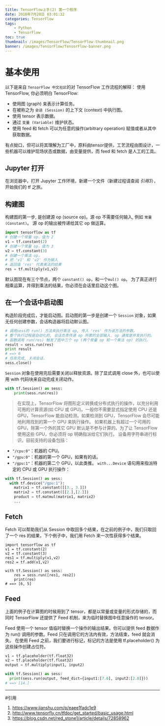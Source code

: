 ```yaml
---
title: TensorFlow上手(2) 第一个程序
date: 2018年7月28日 03:01:32
categories: TensorFlow
tags: 
    - Python
    - TensorFlow
toc: true
thumbnail: /images/TensorFlow/TensorFlow-thumbnail.png
banner: /images/TensorFlow/TensorFlow-banner.png
---
```


# 基本使用

以下是来自 `TensorFlow 中文社区`的对 TensorFlow 工作流程的解释：
使用 TensorFlow, 你必须明白 TensorFlow:

*   使用图 (graph) 来表示计算任务。
*   在被称之为 `会话 (Session)` 的上下文 (context) 中执行图。
*   使用 tensor 表示数据。
*   通过 `变量 (Variable)` 维护状态。
*   使用 feed 和 fetch 可以为任意的操作(arbitrary operation) 赋值或者从其中获取数据。

有点拗口，但可以将其理解为工厂中，原料由tensor提供，工艺流程由图设计，一些机器可以维护现场状态或数据，由变量提供，而 feed 和 fetch 是人工的工具。

## Jupyter 打开

在浏览器中，打开 Jupyter 工作环境，新建一个文件（新建过程请查阅 _引用3_），开始我们的 tf 之旅。

## 构建图

构建图的第一步, 是创建源 op (source op)。源 op 不需要任何输入, 例如 `常量 (Constant)`。 源 op 的输出被传递给其它 op 做运算。

```python
import tensorflow as tf
# 创建一个常量 op，值为 2
v1 = tf.constant(2)
# 创建一个常量 op，值为 3
v2 = tf.constant(3)
# 创建一个乘法 op，
# 把 'v1' 和 'v2' 作为输入
# 返回值 'res' 代表乘法的结果
res = tf.multiply(v1,v2)
```

默认图现在有三个节点，两个 `constant() op`，和一个`mul() op`。 为了真正进行相乘运算，并得到乘法的结果，你必须在会话里启动这个图。

## 在一个会话中启动图

构造阶段完成后，才能启动图。启动图的第一步是创建一个 `Session` 对象，如果无任何创建参数，会话构造器将启动默认图。

```python
# 调用sess的 run() 方法来执行乘法 op, 传入 'res' 作为该方法的参数。
# 整个执行过程是自动化的, 会话负责传递 op 所需的全部输入. op 通常是并发执行的。
# 函数调用 run(res) 触发了图中三个 op (两个常量 op 和一个乘法 op) 的执行。
result = sess.run(res)
print result
# ==> 6
# 任务完成, 关闭会话.
sess.close()
```

`Session` 对象在使用完后需要关闭以释放资源。除了显式调用 close 外，也可以使用 with 代码块来自动完成关闭动作。

```python
with tf.Session() as sess:
    print(sess.run(res))
```

>在实现上，TensorFlow 将图形定义转换成分布式执行的操作，以充分利用可用的计算资源(如 CPU 或 GPU)。一般你不需要显式指定使用 CPU 还是 GPU，TensorFlow 能自动检测。如果检测到 GPU，TensorFlow 会尽可能地利用找到的第一个 GPU 来执行操作。
如果机器上有超过一个可用的 GPU，除第一个外的其它 GPU 默认是不参与计算的。为了让 TensorFlow 使用这些 GPU，你必须将 op 明确指派给它们执行。
设备用字符串进行标识，目前支持的设备包括：
* `"/cpu:0"`：机器的 CPU。
* `"/gpu:0"`：机器的第一个 GPU，如果有的话。
* `"/gpu:1"`：机器的第二个 GPU，以此类推。
`with...Device` 语句用来指派特定的 CPU 或 GPU 执行操作：
```python
with tf.Session() as sess:
  with tf.device("/gpu:1"):
    matrix1 = tf.constant([[3., 3.]])
    matrix2 = tf.constant([[2.],[2.]])
    product = tf.matmul(matrix1, matrix2)
    ...

```

## Fetch

Fetch 可以帮助我们从 Session 中取回多个结果，在之前的例子中，我们只取回了一个 res 的结果，下个例子中，我们用 Fetch 来一次性获得多个结果。

```
import tensorflow as tf
v1 = tf.constant(2)
v2 = tf.constant(3)
res1 = tf.multiply(v1,v2)
res2 = tf.add(v1,v2)

with tf.Session() as sess:
    res = sess.run([res1, res2])
    print(res)
# ==> [6, 5]
```

## Feed

上面的例子在计算图的时候用到了 tensor，都是以常量或变量的形式存储的，而同时 TensorFlow 还提供了 Feed 机制，来为临时替换图中任意操作的 tensor。

Feed 使用一个 tensor 值临时替换一个操作的输出结果。你可以提供 feed 数据作为 run() 调用的参数。Feed 只在调用它的方法内有效，方法结束，feed 就会消失。
在使用 Feed 之前，我们要进行标记，标记的方法是使用 tf.placeholder() 为这些操作创建占位符。

```python
v1 = tf.placeholder(tf.float32)
v2 = tf.placeholder(tf.float32)
output = tf.multiply(input1, input2)

with tf.Session() as sess:
  print(sess.run(output, feed_dict={input1:[7.0], input2:[2.0]}))
# ==> [14.]
```


---

#引用

1. https://www.jianshu.com/p/eaee1fadc1e9
2. http://www.tensorfly.cn/tfdoc/get_started/basic_usage.html
3. https://blog.csdn.net/red_stone1/article/details/72858962
